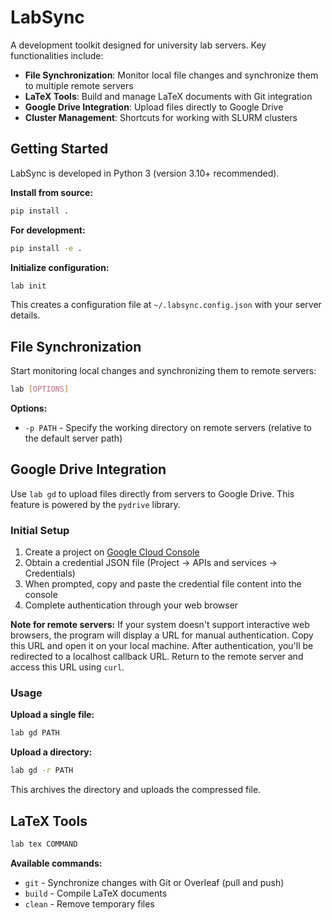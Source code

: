 # LabSync

A development toolkit designed for university lab servers. Key functionalities include:

- **File Synchronization**: Monitor local file changes and synchronize them to multiple remote servers
- **LaTeX Tools**: Build and manage LaTeX documents with Git integration
- **Google Drive Integration**: Upload files directly to Google Drive
- **Cluster Management**: Shortcuts for working with SLURM clusters

## Getting Started

LabSync is developed in Python 3 (version 3.10+ recommended).

**Install from source:**
```bash
pip install .
```

**For development:**
```bash
pip install -e .
```

**Initialize configuration:**
```bash
lab init
```
This creates a configuration file at `~/.labsync.config.json` with your server details.

## File Synchronization

Start monitoring local changes and synchronizing them to remote servers:
```bash
lab [OPTIONS]
```

**Options:**
- `-p PATH` - Specify the working directory on remote servers (relative to the default server path)

## Google Drive Integration

Use `lab gd` to upload files directly from servers to Google Drive. This feature is powered by the `pydrive` library.

### Initial Setup

1. Create a project on [Google Cloud Console](https://console.cloud.google.com/)
2. Obtain a credential JSON file (Project → APIs and services → Credentials)
3. When prompted, copy and paste the credential file content into the console
4. Complete authentication through your web browser

**Note for remote servers:** If your system doesn't support interactive web browsers, the program will display a URL for manual authentication. Copy this URL and open it on your local machine. After authentication, you'll be redirected to a localhost callback URL. Return to the remote server and access this URL using `curl`.

### Usage

**Upload a single file:**
```bash
lab gd PATH
```

**Upload a directory:**
```bash
lab gd -r PATH
```
This archives the directory and uploads the compressed file.

## LaTeX Tools

```bash
lab tex COMMAND
```

**Available commands:**
- `git` - Synchronize changes with Git or Overleaf (pull and push)
- `build` - Compile LaTeX documents
- `clean` - Remove temporary files
